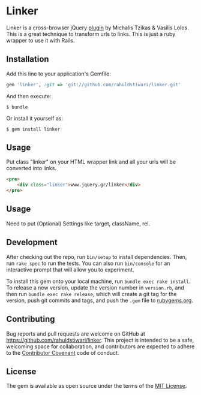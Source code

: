 # Linker

Linker is a cross-browser jQuery [plugin](http://jquery.gr/linker/) by Michalis Tzikas & Vasilis Lolos. This is a great technique to transform urls to links. This is just a ruby wrapper to use it with Rails.


## Installation

Add this line to your application's Gemfile:

```ruby
gem 'linker', :git => 'git://github.com/rahuldstiwari/linker.git'
```

And then execute:

    $ bundle

Or install it yourself as:

    $ gem install linker

## Usage

Put class "linker" on your HTML wrapper link and all your urls will be converted into links.

```html
<pre>
    <div class="linker">www.jquery.gr/linker</div>
</pre>
```



## Usage

Need to put (Optional) Settings like target, className, rel.


## Development

After checking out the repo, run `bin/setup` to install dependencies. Then, run `rake spec` to run the tests. You can also run `bin/console` for an interactive prompt that will allow you to experiment.

To install this gem onto your local machine, run `bundle exec rake install`. To release a new version, update the version number in `version.rb`, and then run `bundle exec rake release`, which will create a git tag for the version, push git commits and tags, and push the `.gem` file to [rubygems.org](https://rubygems.org).

## Contributing

Bug reports and pull requests are welcome on GitHub at https://github.com/rahuldstiwari/linker. This project is intended to be a safe, welcoming space for collaboration, and contributors are expected to adhere to the [Contributor Covenant](http://contributor-covenant.org) code of conduct.


## License

The gem is available as open source under the terms of the [MIT License](http://opensource.org/licenses/MIT).

